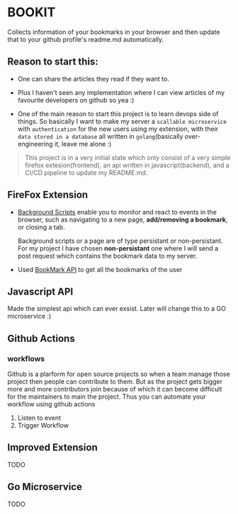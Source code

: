 # BOOKIT

Collects information of your bookmarks in your browser and then update that to your github profile's readme.md automatically. 

## Reason to start this:
- One can share the articles they read if they want to.

- Plus I haven't seen any implementation where I can view articles of my favourite developers on github so yea :) 

- One of the main reason to start this project is to learn devops side of things. So basically I want to make my server a `scallable microservice` with `authentication` for the new users using my extension, with their `data stored in a database` all written in `golang`(basically over-engineering it, leave me alone :)

> This project is in a very initial state which only consist of a very simple firefox extesion(frontend), an api written in javascript(backend), and a CI/CD pipeline to update my README.md. 

## FireFox Extension

- [Background Scripts](https://developer.mozilla.org/en-US/docs/Mozilla/Add-ons/WebExtensions/Background_scripts) enable you to monitor and react to events in the browser, such as navigating to a new page, **add/removing a bookmark**, or closing a tab.

    Background scripts or a page are of type persistant or non-persistant. For my project I have chosen **non-persistant** one where I will send a post request which contains the bookmark data to my server.

- Used [BookMark API](https://developer.mozilla.org/en-US/docs/Mozilla/Add-ons/WebExtensions/Work_with_the_Bookmarks_API) to get all the bookmarks of the user

## Javascript API

Made the simplest api which can ever exsist.
Later will change this to a GO microservice :)

## Github Actions

### workflows
Github is a plarform for open source projects so when a team manage those project then people can contribute to them. But as the project gets bigger more and more contributors join because of which it can become difficult for the maintainers to main the project. Thus you can automate your workflow using github actions

1. Listen to event
2. Trigger Workflow

## Improved Extension

TODO

## Go Microservice

TODO
